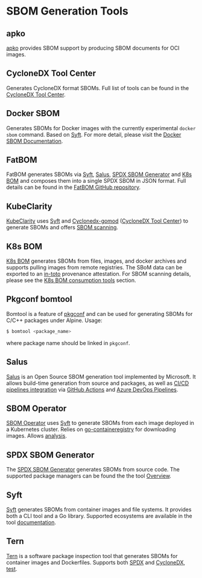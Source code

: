 # SBOM Generation Tools

## apko

[apko](https://github.com/chainguard-dev/apko) provides SBOM support by producing SBOM documents for OCI images.

## CycloneDX Tool Center

Generates CycloneDX format SBOMs. Full list of tools can be found in the [CycloneDX Tool Center](https://cyclonedx.org/tool-center/).

## Docker SBOM

Generates SBOMs for Docker images with the currently experimental `docker sbom` command. Based on [Syft](#syft). For more detail, please visit the [Docker SBOM Documentation](https://docs.docker.com/engine/sbom/).

## FatBOM

FatBOM generates SBOMs via [Syft](#syft), [Salus](#salus), [SPDX SBOM Generator](#spdx-sbom-generator) and [K8s BOM](#k8s-bom) and composes them into a single SPDX SBOM in JSON format. Full details can be found in the [FatBOM GitHub repository](https://github.com/sbs2001/fatbom).

## KubeClarity

[KubeClarity](https://github.com/openclarity/kubeclarity) uses [Syft](#syft) and [Cyclonedx-gomod](https://github.com/CycloneDX/cyclonedx-gomod) ([CycloneDX Tool Center](#cyclonedx-tool-center)) to generate SBOMs and offers [SBOM scanning](consumption_tools.md#kubeclarity).

## K8s BOM

[K8s BOM](https://github.com/kubernetes-sigs/bom) generates SBOMs from files, images, and docker archives and supports pulling images from remote registries. The SBоM data can be exported to an [in-toto](https://in-toto.io) provenance attestation. For SBOM scanning details, please see the [K8s BOM consumption tools](consumption_tools.md#k8s-bom) section.

## Pkgconf bomtool

Bomtool is a feature of [pkgconf](http://pkgconf.org) and can be used for generating SBOMs for C/C++ packages under Alpine. Usage:
```bash
$ bomtool <package_name>
```
where package name should be linked in `pkgconf`.

## Salus

[Salus](https://github.com/microsoft/sbom-tool) is an Open Source SBOM generation tool implemented by Microsoft. It allows build-time generation from source and packages, as well as [CI/CD pipelines integration](https://github.com/microsoft/sbom-tool#integrating-sbom-tool-to-your-cicd-pipelines) via [GitHub Actions](https://github.com/microsoft/sbom-tool/blob/main/docs/setting-up-github-actions.md) and [Azure DevOps Pipelines](https://github.com/microsoft/sbom-tool/blob/main/docs/setting-up-ado-pipelines.md).

## SBOM Operator

[SBOM Operator](https://github.com/ckotzbauer/sbom-operator) uses [Syft](#syft) to generate SBOMs from each image deployed in a Kubernetes cluster. Relies on [go-containeregistry](https://github.com/google/go-containerregistry) for downloading images. Allows [analysis](consumption_tools.md#sbom-operator).

## SPDX SBOM Generator

The [SPDX SBOM Generator](https://github.com/opensbom-generator/spdx-sbom-generator) generates SBOMs from source code. The supported package managers can be found the the tool [Overview](https://github.com/opensbom-generator/spdx-sbom-generator#overview).

## Syft

[Syft](https://github.com/anchore/syft) generates SBOMs from container images and file systems. It provides both a CLI tool and a Go library. Supported ecosystems are available in the tool [documentation](https://github.com/anchore/syft#supported-ecosystems).

## Tern

[Tern](https://github.com/tern-tools/tern) is a software package inspection tool that generates SBOMs for container images and Dockerfiles. Supports both [SPDX](../specs/spdx.md) and [CycloneDX](../specs/cyclonedx.md), [test](../specs/swid.md).